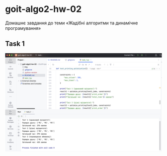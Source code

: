 # goit-algo2-hw-02
Домашнє завдання до теми «Жадібні алгоритми та динамічне програмування»

## Task 1
![Task 1](./img/task_1.png)